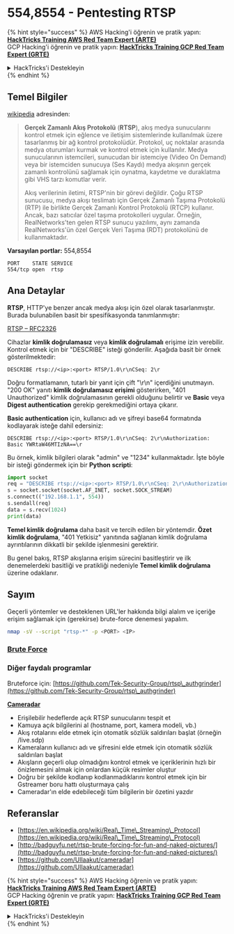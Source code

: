 # 554,8554 - Pentesting RTSP

{% hint style="success" %}
AWS Hacking'i öğrenin ve pratik yapın:<img src="/.gitbook/assets/arte.png" alt="" data-size="line">[**HackTricks Training AWS Red Team Expert (ARTE)**](https://training.hacktricks.xyz/courses/arte)<img src="/.gitbook/assets/arte.png" alt="" data-size="line">\
GCP Hacking'i öğrenin ve pratik yapın: <img src="/.gitbook/assets/grte.png" alt="" data-size="line">[**HackTricks Training GCP Red Team Expert (GRTE)**<img src="/.gitbook/assets/grte.png" alt="" data-size="line">](https://training.hacktricks.xyz/courses/grte)

<details>

<summary>HackTricks'i Destekleyin</summary>

* [**abonelik planlarını**](https://github.com/sponsors/carlospolop) kontrol edin!
* **💬 [**Discord grubuna**](https://discord.gg/hRep4RUj7f) veya [**telegram grubuna**](https://t.me/peass) katılın ya da **Twitter**'da **bizi takip edin** 🐦 [**@hacktricks\_live**](https://twitter.com/hacktricks\_live)**.**
* **Hacking ipuçlarını paylaşmak için** [**HackTricks**](https://github.com/carlospolop/hacktricks) ve [**HackTricks Cloud**](https://github.com/carlospolop/hacktricks-cloud) github reposuna PR gönderin.

</details>
{% endhint %}

## Temel Bilgiler

[wikipedia](https://en.wikipedia.org/wiki/Real\_Time\_Streaming\_Protocol) adresinden:

> **Gerçek Zamanlı Akış Protokolü** (**RTSP**), akış medya sunucularını kontrol etmek için eğlence ve iletişim sistemlerinde kullanılmak üzere tasarlanmış bir ağ kontrol protokolüdür. Protokol, uç noktalar arasında medya oturumları kurmak ve kontrol etmek için kullanılır. Medya sunucularının istemcileri, sunucudan bir istemciye (Video On Demand) veya bir istemciden sunucuya (Ses Kaydı) medya akışının gerçek zamanlı kontrolünü sağlamak için oynatma, kaydetme ve duraklatma gibi VHS tarzı komutlar verir.
>
> Akış verilerinin iletimi, RTSP'nin bir görevi değildir. Çoğu RTSP sunucusu, medya akışı teslimatı için Gerçek Zamanlı Taşıma Protokolü (RTP) ile birlikte Gerçek Zamanlı Kontrol Protokolü (RTCP) kullanır. Ancak, bazı satıcılar özel taşıma protokolleri uygular. Örneğin, RealNetworks'ten gelen RTSP sunucu yazılımı, aynı zamanda RealNetworks'ün özel Gerçek Veri Taşıma (RDT) protokolünü de kullanmaktadır.

**Varsayılan portlar:** 554,8554
```
PORT    STATE SERVICE
554/tcp open  rtsp
```
## Ana Detaylar

**RTSP**, HTTP'ye benzer ancak medya akışı için özel olarak tasarlanmıştır. Burada bulunabilen basit bir spesifikasyonda tanımlanmıştır:

[RTSP – RFC2326](https://tools.ietf.org/html/rfc2326)

Cihazlar **kimlik doğrulamasız** veya **kimlik doğrulamalı** erişime izin verebilir. Kontrol etmek için bir "DESCRIBE" isteği gönderilir. Aşağıda basit bir örnek gösterilmektedir:

`DESCRIBE rtsp://<ip>:<port> RTSP/1.0\r\nCSeq: 2\r`

Doğru formatlamanın, tutarlı bir yanıt için çift "\r\n" içerdiğini unutmayın. "200 OK" yanıtı **kimlik doğrulamasız erişimi** gösterirken, "401 Unauthorized" kimlik doğrulamasının gerekli olduğunu belirtir ve **Basic** veya **Digest authentication** gerekip gerekmediğini ortaya çıkarır.

**Basic authentication** için, kullanıcı adı ve şifreyi base64 formatında kodlayarak isteğe dahil edersiniz:

`DESCRIBE rtsp://<ip>:<port> RTSP/1.0\r\nCSeq: 2\r\nAuthorization: Basic YWRtaW46MTIzNA==\r`

Bu örnek, kimlik bilgileri olarak "admin" ve "1234" kullanmaktadır. İşte böyle bir isteği göndermek için bir **Python scripti**:
```python
import socket
req = "DESCRIBE rtsp://<ip>:<port> RTSP/1.0\r\nCSeq: 2\r\nAuthorization: Basic YWRtaW46MTIzNA==\r\n\r\n"
s = socket.socket(socket.AF_INET, socket.SOCK_STREAM)
s.connect(("192.168.1.1", 554))
s.sendall(req)
data = s.recv(1024)
print(data)
```
**Temel kimlik doğrulama** daha basit ve tercih edilen bir yöntemdir. **Özet kimlik doğrulama**, "401 Yetkisiz" yanıtında sağlanan kimlik doğrulama ayrıntılarının dikkatli bir şekilde işlenmesini gerektirir.

Bu genel bakış, RTSP akışlarına erişim sürecini basitleştirir ve ilk denemelerdeki basitliği ve pratikliği nedeniyle **Temel kimlik doğrulama** üzerine odaklanır.

## Sayım

Geçerli yöntemler ve desteklenen URL'ler hakkında bilgi alalım ve içeriğe erişim sağlamak için (gerekirse) brute-force denemesi yapalım.
```bash
nmap -sV --script "rtsp-*" -p <PORT> <IP>
```
### [Brute Force](../generic-methodologies-and-resources/brute-force.md#rtsp)

### **Diğer faydalı programlar**

Bruteforce için: [https://github.com/Tek-Security-Group/rtsp\_authgrinder](https://github.com/Tek-Security-Group/rtsp\_authgrinder)

[**Cameradar**](https://github.com/Ullaakut/cameradar)

* Erişilebilir hedeflerde açık RTSP sunucularını tespit et
* Kamuya açık bilgilerini al (hostname, port, kamera modeli, vb.)
* Akış rotalarını elde etmek için otomatik sözlük saldırıları başlat (örneğin /live.sdp)
* Kameraların kullanıcı adı ve şifresini elde etmek için otomatik sözlük saldırıları başlat
* Akışların geçerli olup olmadığını kontrol etmek ve içeriklerinin hızlı bir önizlemesini almak için onlardan küçük resimler oluştur
* Doğru bir şekilde kodlanıp kodlanmadıklarını kontrol etmek için bir Gstreamer boru hattı oluşturmaya çalış
* Cameradar'ın elde edebileceği tüm bilgilerin bir özetini yazdır

## Referanslar

* [https://en.wikipedia.org/wiki/Real\_Time\_Streaming\_Protocol](https://en.wikipedia.org/wiki/Real\_Time\_Streaming\_Protocol)
* [http://badguyfu.net/rtsp-brute-forcing-for-fun-and-naked-pictures/](http://badguyfu.net/rtsp-brute-forcing-for-fun-and-naked-pictures/)
* [https://github.com/Ullaakut/cameradar](https://github.com/Ullaakut/cameradar)

{% hint style="success" %}
AWS Hacking öğrenin ve pratik yapın:<img src="/.gitbook/assets/arte.png" alt="" data-size="line">[**HackTricks Training AWS Red Team Expert (ARTE)**](https://training.hacktricks.xyz/courses/arte)<img src="/.gitbook/assets/arte.png" alt="" data-size="line">\
GCP Hacking öğrenin ve pratik yapın: <img src="/.gitbook/assets/grte.png" alt="" data-size="line">[**HackTricks Training GCP Red Team Expert (GRTE)**<img src="/.gitbook/assets/grte.png" alt="" data-size="line">](https://training.hacktricks.xyz/courses/grte)

<details>

<summary>HackTricks'i Destekleyin</summary>

* [**abonelik planlarını**](https://github.com/sponsors/carlospolop) kontrol edin!
* **💬 [**Discord grubuna**](https://discord.gg/hRep4RUj7f) veya [**telegram grubuna**](https://t.me/peass) katılın ya da **Twitter'da** 🐦 [**@hacktricks\_live**](https://twitter.com/hacktricks\_live)** bizi takip edin.**
* **Hacking ipuçlarını paylaşmak için [**HackTricks**](https://github.com/carlospolop/hacktricks) ve [**HackTricks Cloud**](https://github.com/carlospolop/hacktricks-cloud) github reposuna PR gönderin.**

</details>
{% endhint %}
